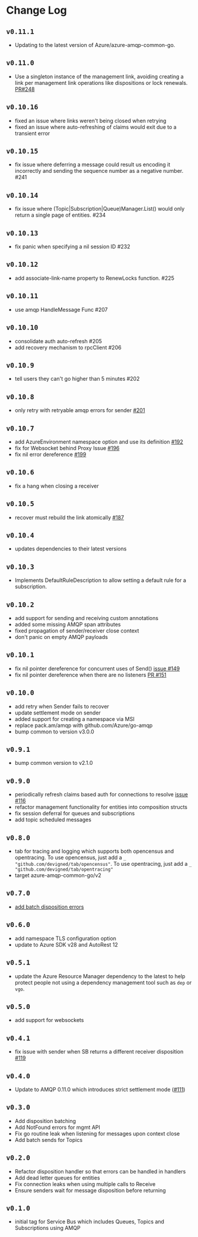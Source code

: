 # Change Log

## `v0.11.1`

- Updating to the latest version of Azure/azure-amqp-common-go.

## `v0.11.0`

- Use a singleton instance of the management link, avoiding creating a link per management
  link operations like dispositions or lock renewals. 
  [PR#248](https://github.com/Azure/azure-service-bus-go/pull/248)

## `v0.10.16`

- fixed an issue where links weren't being closed when retrying
- fixed an issue where auto-refreshing of claims would exit due to a transient error

## `v0.10.15`

- fix issue where deferring a message could result us encoding it incorrectly and sending the sequence 
  number as a negative number. #241

## `v0.10.14`

- fix issue where (Topic|Subscription|Queue)Manager.List() would only return a single page of entities. #234

## `v0.10.13`

- fix panic when specifying a nil session ID #232

## `v0.10.12`

- add associate-link-name property to RenewLocks function. #225

## `v0.10.11`

- use amqp HandleMessage Func #207

## `v0.10.10`

- consolidate auth auto-refresh #205
- add recovery mechanism to rpcClient #206

## `v0.10.9`

- tell users they can't go higher than 5 minutes #202

## `v0.10.8`
- only retry with retryable amqp errors for sender [#201](https://github.com/Azure/azure-service-bus-go/issues/201)

## `v0.10.7`
- add AzureEnvironment namespace option and use its definition [#192](https://github.com/Azure/azure-service-bus-go/issues/192)
- fix for Websocket behind Proxy Issue [#196](https://github.com/Azure/azure-service-bus-go/issues/196)
- fix nil error dereference [#199](https://github.com/Azure/azure-service-bus-go/issues/199)

## `v0.10.6`
- fix a hang when closing a receiver

## `v0.10.5`
- recover must rebuild the link atomically [#187](https://github.com/Azure/azure-service-bus-go/issues/187)

## `v0.10.4`
- updates dependencies to their latest versions

## `v0.10.3`
- Implements DefaultRuleDescription to allow setting a default rule for a subscription.

## `v0.10.2`
- add support for sending and receiving custom annotations
- added some missing AMQP span attributes
- fixed propagation of sender/receiver close context
- don't panic on empty AMQP payloads

## `v0.10.1`
- fix nil pointer dereference for concurrent uses of Send() [issue #149](https://github.com/Azure/azure-service-bus-go/issues/149)
- fix nil pointer dereference when there are no listeners [PR #151](https://github.com/Azure/azure-service-bus-go/pull/151)

## `v0.10.0`
- add retry when Sender fails to recover
- update settlement mode on sender
- added support for creating a namespace via MSI
- replace pack.am/amqp with github.com/Azure/go-amqp
- bump common to version v3.0.0

## `v0.9.1`
- bump common version to v2.1.0

## `v0.9.0`
- periodically refresh claims based auth for connections to resolve [issue #116](https://github.com/Azure/azure-service-bus-go/issues/116)
- refactor management functionality for entities into composition structs
- fix session deferral for queues and subscriptions
- add topic scheduled messages

## `v0.8.0`
- tab for tracing and logging which supports both opencensus and opentracing. To use opencensus, just add a
  `_ "github.com/devigned/tab/opencensus"`. To use opentracing, just add a `_ "github.com/devigned/tab/opentracing"`
- target azure-amqp-common-go/v2

## `v0.7.0`
- [add batch disposition errors](https://github.com/Azure/azure-service-bus-go/pull/129)

## `v0.6.0`
- add namespace TLS configuration option
- update to Azure SDK v28 and AutoRest 12

## `v0.5.1`
- update the Azure Resource Manager dependency to the latest to help protect people not using a dependency 
  management tool such as `dep` or `vgo`.

## `v0.5.0`
- add support for websockets

## `v0.4.1`
- fix issue with sender when SB returns a different receiver disposition [#119](https://github.com/Azure/azure-service-bus-go/issues/119)

## `v0.4.0`
- Update to AMQP 0.11.0 which introduces strict settlement mode
  ([#111](https://github.com/Azure/azure-service-bus-go/issues/111))

## `v0.3.0`
- Add disposition batching
- Add NotFound errors for mgmt API
- Fix go routine leak when listening for messages upon context close
- Add batch sends for Topics

## `v0.2.0`
- Refactor disposition handler so that errors can be handled in handlers
- Add dead letter queues for entities
- Fix connection leaks when using multiple calls to Receive
- Ensure senders wait for message disposition before returning

## `v0.1.0`
- initial tag for Service Bus which includes Queues, Topics and Subscriptions using AMQP
